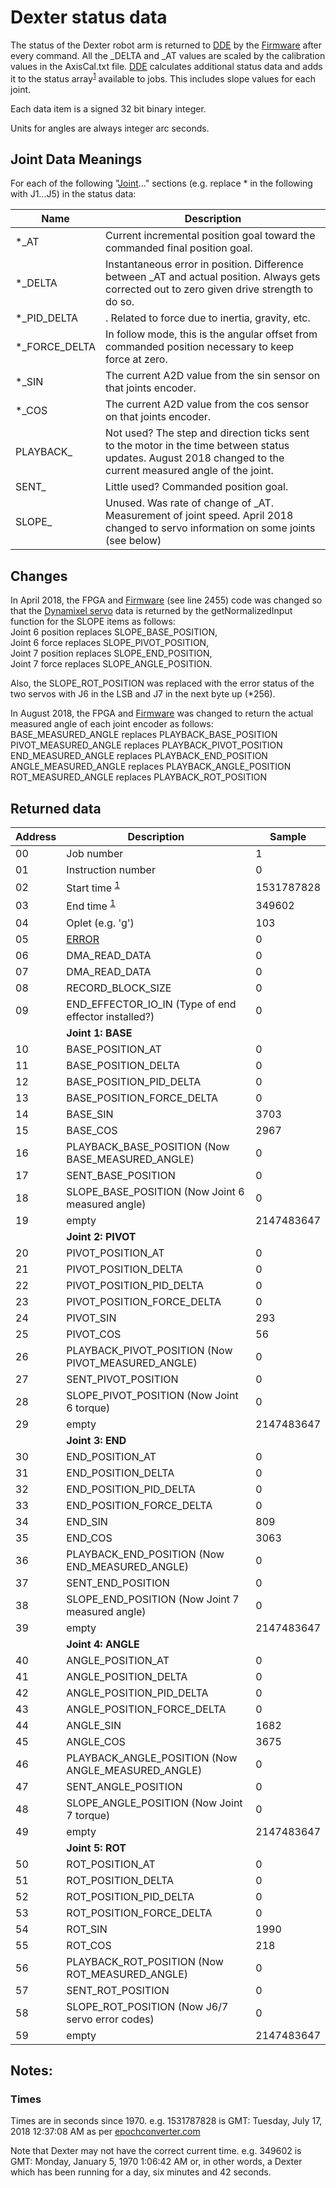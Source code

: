 # Dexter status data

The status of the Dexter robot arm is returned to [DDE](DDE) by the [Firmware](Firmware) after every command. All the _DELTA and _AT values are scaled by the calibration values in the AxisCal.txt file. [DDE](DDE) calculates additional status data and adds it to the status array<sup>[1](https://github.com/cfry/dde/blob/e53ec91c4c6e0d3755a4e370af5d62ac8dc84e22/doc/ref_man.html#L2730)</sup> available to jobs. This includes slope values for each joint.

Each data item is a signed 32 bit binary integer.

Units for angles are always integer arc seconds.

## Joint Data Meanings
For each of the following "[Joint](Joints)..." sections (e.g. replace * in the following with J1...J5) in the status data:

Name | Description
--- | ---
\*\_AT | Current incremental position goal toward the commanded final position goal. 
\*\_DELTA | Instantaneous error in position. Difference between \_AT and actual position. Always gets corrected out to zero given drive strength to do so.
\*\_PID_DELTA | . Related to force due to inertia, gravity, etc.
\*\_FORCE_DELTA | In follow mode, this is the angular offset from commanded position necessary to keep force at zero. 
\*\_SIN | The current A2D value from the sin sensor on that joints encoder. 
\*\_COS | The current A2D value from the cos sensor on that joints encoder. 
PLAYBACK\_ | Not used? The step and direction ticks sent to the motor in the time between status updates. August 2018 changed to the current measured angle of the joint.
SENT\_  | Little used? Commanded position goal. 
SLOPE\_ | Unused. Was rate of change of \_AT. Measurement of joint speed. April 2018 changed to servo information on some joints (see below)

## Changes
In April 2018, the FPGA and [Firmware](https://github.com/HaddingtonDynamics/Dexter/commit/42df0e01285ef8b67764ed53f3cc697df44d4d93) (see line 2455) code was changed so that the [Dynamixel servo](End-Effector-Servos) data is returned by the getNormalizedInput function for the SLOPE items as follows:
<BR>Joint 6 position replaces SLOPE_BASE_POSITION,
<BR>Joint 6 force replaces SLOPE_PIVOT_POSITION,
<BR>Joint 7 position replaces SLOPE_END_POSITION,
<BR>Joint 7 force replaces SLOPE_ANGLE_POSITION.

Also, the SLOPE_ROT_POSITION was replaced with the error status of the two servos with J6 in the LSB and J7 in the next byte up (*256).

In August 2018, the FPGA and [Firmware](https://github.com/HaddingtonDynamics/Dexter/commit/1ca9251b47468d9841713ec89b62e91050125188) was changed to return the actual measured angle of each joint encoder as follows:
<BR> BASE_MEASURED_ANGLE replaces PLAYBACK_BASE_POSITION 
<BR> PIVOT_MEASURED_ANGLE replaces PLAYBACK_PIVOT_POSITION 
<BR> END_MEASURED_ANGLE replaces PLAYBACK_END_POSITION 
<BR> ANGLE_MEASURED_ANGLE replaces PLAYBACK_ANGLE_POSITION 
<BR> ROT_MEASURED_ANGLE replaces PLAYBACK_ROT_POSITION 

## Returned data
Address | Description | Sample
--- | --- | ---
 00 | Job number | 1
 01 | Instruction number | 0
 02 | Start time <sup><a href="#times">1</a></sup> | 1531787828
 03 | End time <sup><a href="#times">1</a></sup> | 349602
 04 | Oplet (e.g. 'g') | 103
 05 | [ERROR](status-errors) | 0
 06 | DMA_READ_DATA | 0
 07 | DMA_READ_DATA | 0
 08 | RECORD_BLOCK_SIZE | 0
 09 | END_EFFECTOR_IO_IN (Type of end effector installed?) | 0
 &nbsp; | **Joint 1: BASE**
 10 | BASE_POSITION_AT | 0
 11 | BASE_POSITION_DELTA | 0
 12 | BASE_POSITION_PID_DELTA | 0
 13 | BASE_POSITION_FORCE_DELTA | 0
 14 | BASE_SIN | 3703
 15 | BASE_COS | 2967
 16 | PLAYBACK_BASE_POSITION (Now BASE_MEASURED_ANGLE) | 0
 17 | SENT_BASE_POSITION | 0
 18 | SLOPE_BASE_POSITION (Now Joint 6 measured angle) | 0
 19 | empty | 2147483647
 &nbsp; | **Joint 2: PIVOT**
 20 | PIVOT_POSITION_AT | 0
 21 | PIVOT_POSITION_DELTA | 0
 22 | PIVOT_POSITION_PID_DELTA | 0
 23 | PIVOT_POSITION_FORCE_DELTA | 0
 24 | PIVOT_SIN | 293
 25 | PIVOT_COS | 56
 26 | PLAYBACK_PIVOT_POSITION (Now PIVOT_MEASURED_ANGLE) | 0
 27 | SENT_PIVOT_POSITION | 0
 28 | SLOPE_PIVOT_POSITION (Now Joint 6 torque) | 0
 29 | empty | 2147483647
 &nbsp; | **Joint 3: END**
 30 | END_POSITION_AT | 0
 31 | END_POSITION_DELTA | 0
 32 | END_POSITION_PID_DELTA | 0
 33 | END_POSITION_FORCE_DELTA | 0
 34 | END_SIN | 809
 35 | END_COS | 3063
 36 | PLAYBACK_END_POSITION (Now END_MEASURED_ANGLE) | 0
 37 | SENT_END_POSITION | 0
 38 | SLOPE_END_POSITION (Now Joint 7 measured angle)| 0
 39 | empty | 2147483647
 &nbsp; | **Joint 4: ANGLE**
 40 | ANGLE_POSITION_AT | 0
 41 | ANGLE_POSITION_DELTA | 0
 42 | ANGLE_POSITION_PID_DELTA | 0
 43 | ANGLE_POSITION_FORCE_DELTA | 0
 44 | ANGLE_SIN | 1682
 45 | ANGLE_COS | 3675
 46 | PLAYBACK_ANGLE_POSITION (Now ANGLE_MEASURED_ANGLE) | 0
 47 | SENT_ANGLE_POSITION | 0
 48 | SLOPE_ANGLE_POSITION (Now Joint 7 torque)| 0
 49 | empty | 2147483647
 &nbsp; | **Joint 5: ROT**
 50 | ROT_POSITION_AT | 0
 51 | ROT_POSITION_DELTA | 0
 52 | ROT_POSITION_PID_DELTA | 0
 53 | ROT_POSITION_FORCE_DELTA | 0
 54 | ROT_SIN | 1990
 55 | ROT_COS | 218
 56 | PLAYBACK_ROT_POSITION (Now ROT_MEASURED_ANGLE) | 0
 57 | SENT_ROT_POSITION | 0
 58 | SLOPE_ROT_POSITION (Now J6/7 servo error codes)| 0
 59 | empty | 2147483647

## Notes:

### Times
Times are in seconds since 1970. e.g. 1531787828 is GMT: Tuesday, July 17, 2018 12:37:08 AM as per [epochconverter.com](https://www.epochconverter.com/)

Note that Dexter may not have the correct current time. e.g. 349602 is GMT: Monday, January 5, 1970 1:06:42 AM or, in other words, a Dexter which has been running for a day, six minutes and 42 seconds. 
